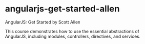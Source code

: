 # angularjs-get-started-allen
AngularJS: Get Started by Scott Allen

This course demonstrates how to use the essential abstractions of AngularJS, including modules, controllers, directives, and services.
